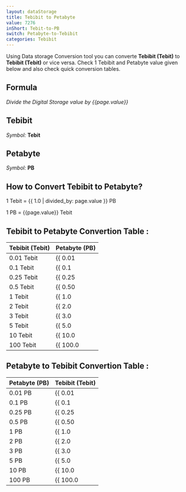 ```yaml
---
layout: dataStorage
title: Tebibit to Petabyte
value: 7276
inShort: Tebit-to-PB
switch: Petabyte-to-Tebibit
categories: Tebibit
---
```


Using Data storage Conversion tool you can converte **Tebibit (Tebit)** to **Tebibit (Tebit)** or vice versa. Check 1 Tebibit and Petabyte value given below and also check quick conversion tables.

## Formula
*Divide the Digital Storage value by {{page.value}}*

## Tebibit
*Symbol:* **Tebit**

## Petabyte
*Symbol:* **PB**

## How to Convert Tebibit to Petabyte?

1 Tebit = {{ 1.0 | divided_by: page.value }} PB

1 PB = {{page.value}} Tebit


## Tebibit to Petabyte Convertion Table :

| Tebibit (Tebit) | Petabyte (PB) |
| ---- | ---- |
| 0.01 Tebit | {{ 0.01 | divided_by: page.value | round: 12 }} PB |
| 0.1 Tebit | {{ 0.1 | divided_by: page.value | round: 12 }} PB |
| 0.25 Tebit | {{ 0.25 | divided_by: page.value | round: 12 }} PB |
| 0.5 Tebit | {{ 0.50 | divided_by: page.value | round: 12 }} PB |
| 1 Tebit | {{ 1.0 | divided_by: page.value | round: 12 }} PB |
| 2 Tebit | {{ 2.0 | divided_by: page.value | round: 12 }} PB |
| 3 Tebit | {{ 3.0 | divided_by: page.value | round: 12 }} PB |
| 5 Tebit | {{ 5.0 | divided_by: page.value | round: 12 }} PB |
| 10 Tebit | {{ 10.0 | divided_by: page.value | round: 12 }} PB |
| 100 Tebit | {{ 100.0 | divided_by: page.value | round: 12 }} PB |

## Petabyte to Tebibit Convertion Table :

| Petabyte (PB) | Tebibit (Tebit) |
| ---- | ---- |
| 0.01 PB | {{ 0.01 | times: page.value | round: 12 }} Tebit |
| 0.1 PB | {{ 0.1 | times: page.value | round: 12 }} Tebit |
| 0.25 PB | {{ 0.25 | times: page.value | round: 12 }} Tebit |
| 0.5 PB | {{ 0.50 | times: page.value | round: 12 }} Tebit |
| 1 PB | {{ 1.0 | times: page.value | round: 12 }} Tebit |
| 2 PB | {{ 2.0 | times: page.value | round: 12 }} Tebit |
| 3 PB | {{ 3.0 | times: page.value | round: 12 }} Tebit |
| 5 PB | {{ 5.0 | times: page.value | round: 12 }} Tebit |
| 10 PB | {{ 10.0 | times: page.value | round: 12 }} Tebit |
| 100 PB | {{ 100.0 | times: page.value | round: 12 }} Tebit |


<script>
document.getElementById('selectInput')[15].selected = true
document.getElementById('selectOutput')[20].selected = true
</script>
